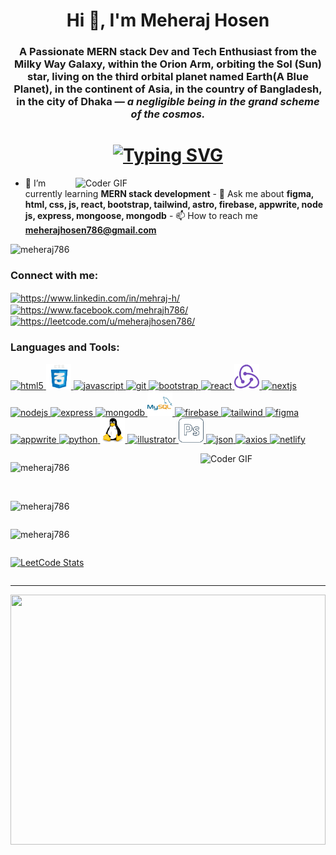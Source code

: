 <h1 align="center">Hi 👋, I'm Meheraj Hosen</h1>
<h3 align="center">
  A Passionate <strong>MERN stack Dev</strong> and Tech Enthusiast from the
  Milky Way Galaxy, within the Orion Arm, orbiting the Sol (Sun) star, living on
  the third orbital planet named Earth(A Blue Planet), in the continent of Asia,
  in the country of Bangladesh, in the city of Dhaka —
  <i>a negligible being in the grand scheme of the cosmos.</i>
</h3>
<h1 align="center">
  <a href="https://git.io/typing-svg"
    ><img
      src="https://readme-typing-svg.demolab.com?font=Orbitron&weight=700&size=35&pause=1000&color=29ffb8&width=435&lines=As-salamu+alaikum+%F0%9F%91%8B;Welcome+to+my+Profile"
      alt="Typing SVG"
  /></a>
</h1>
<img
  align="right"
  src="https://media.giphy.com/media/SWoSkN6DxTszqIKEqv/giphy.gif"
  alt="Coder GIF"
  width="400"
/>

- 🌱 I’m currently learning **MERN stack development** - 💬 Ask me about
**figma, html, css, js, react, bootstrap, tailwind, astro, firebase, appwrite,
node js, express, mongoose, mongodb** - 📫 How to reach me
**meherajhosen786@gmail.com**
<p align="left">
  <img
    src="https://komarev.com/ghpvc/?username=meheraj786&label=Profile%20views&color=0e75b6&style=flat"
    alt="meheraj786"
  />
</p>

<h3 align="left">Connect with me:</h3>
<p align="left">
  <a
    href="https://linkedin.com/in/https://www.linkedin.com/in/mehraj-h/"
    target="blank"
    ><img
      align="center"
      src="https://media.tenor.com/KOki-OrS24AAAAAC/linkedin.gif"
      alt="https://www.linkedin.com/in/mehraj-h/"
      height="40"
      width="60"
  /></a>
  <a href="https://fb.com/https://www.facebook.com/mehrajh786/" target="blank"
    ><img
      align="center"
      src="https://raw.githubusercontent.com/rahuldkjain/github-profile-readme-generator/master/src/images/icons/Social/facebook.svg"
      alt="https://www.facebook.com/mehrajh786/"
      height="30"
      width="40"
  /></a>
  <a
    href="https://www.leetcode.com/https://leetcode.com/u/meherajhosen786/"
    target="blank"
    ><img
      align="center"
      src="https://raw.githubusercontent.com/rahuldkjain/github-profile-readme-generator/master/src/images/icons/Social/leet-code.svg"
      alt="https://leetcode.com/u/meherajhosen786/"
      height="30"
      width="40"
  /></a>
</p>

<h3 align="left">Languages and Tools:</h3>
<p align="left">
  <a href="https://www.w3.org/html/" target="_blank" rel="noreferrer">
    <img
      src="https://media3.giphy.com/media/v1.Y2lkPTc5MGI3NjExd3NxdWZqOGlkMWE1cWUyaW8zaGppZ3B4OWxtZndycHE2OTFwcnFiaiZlcD12MV9pbnRlcm5hbF9naWZfYnlfaWQmY3Q9cw/XAxylRMCdpbEWUAvr8/giphy.gif"
      alt="html5"
      width="40"
      height="40"
    />
  </a>
  <a href="https://www.w3schools.com/css/" target="_blank" rel="noreferrer">
    <img
      src="https://raw.githubusercontent.com/Zenfection/Image/master/2021/06/08-15-57-53-68747470733a2f2f6d65646961302e67697068792e636f6d2f6d656469612f667345615a6c644e43384131504a336d77702f736f757263652e676966.gif"
      alt="css3"
      width="40"
      height="40"
    />
  </a>
  <a
    href="https://developer.mozilla.org/en-US/docs/Web/JavaScript"
    target="_blank"
    rel="noreferrer"
  >
    <img
      src="https://camo.githubusercontent.com/5a9d4b2f31264e146e55b8d3cff311b4cdaa415927eda56cc36253fee5e270fd/68747470733a2f2f6d69726f2e6d656469756d2e636f6d2f6d61782f3936302f312a2d744f6c644562666a696a786e3956715a65554c71672e676966"
      alt="javascript"
      width="40"
      height="40"
    />
  </a>
  <a href="https://git-scm.com/" target="_blank" rel="noreferrer">
    <img
      src="https://user-images.githubusercontent.com/74038190/212281775-b468df30-4edc-4bf8-a4ee-f52e1aaddc86.gif"
      alt="git"
      width="50"
      height="40"
    />
  </a>
  <a href="https://getbootstrap.com" target="_blank" rel="noreferrer">
    <img
      src="https://blogs.purecode.ai/blogs/wp-content/uploads/2023/12/giphy-6.gif"
      alt="bootstrap"
      width="40"
      height="40"
    />
  </a>
  <a href="https://reactjs.org/" target="_blank" rel="noreferrer">
    <img
      src="https://user-images.githubusercontent.com/74038190/212257467-871d32b7-e401-42e8-a166-fcfd7baa4c6b.gif"
      alt="react"
      width="40"
      height="40"
    />
  </a>
  <a href="https://redux.js.org" target="_blank" rel="noreferrer">
    <img
      src="https://raw.githubusercontent.com/devicons/devicon/master/icons/redux/redux-original.svg"
      alt="redux"
      width="40"
      height="40"
    />
  </a>
  <a href="https://nextjs.org/" target="_blank" rel="noreferrer">
    <img
      src="https://soshace.com/wp-content/uploads/2019/10/Getting-Started-with-NextJS.jpg"
      alt="nextjs"
      width="50"
      height="40"
    />
  </a>
  <a href="https://nodejs.org" target="_blank" rel="noreferrer">
    <img
      src="https://user-images.githubusercontent.com/74038190/212257460-738ff738-247f-4445-a718-cdd0ca76e2db.gif"
      alt="nodejs"
      width="40"
      height="40"
    />
  </a>
  <a href="https://expressjs.com" target="_blank" rel="noreferrer">
    <img
      src="https://camo.githubusercontent.com/2c3d7a2cd04e1cebb67465856a2a3ea21d79ae8d5b9707590b5d7277ecbdcb6d/68747470733a2f2f692e6962622e636f2f5a56715a62477a2f657870726573736a732e676966"
      alt="express"
      width="50"
      height="40"
    />
  </a>
  <a href="https://www.mongodb.com/" target="_blank" rel="noreferrer">
    <img
      src="https://camo.githubusercontent.com/79ff037d37d1df442c9d1aee0afcbb99d23e4f1cc6dadaa8b9f744f6f28e9b98/68747470733a2f2f6d69726f2e6d656469756d2e636f6d2f76322f726573697a653a6669743a313135302f302a4754547345632d6273576f71634f6f4d2e676966"
      alt="mongodb"
      width="50"
      height="40"
    />
  </a>
  <a href="https://www.mysql.com/" target="_blank" rel="noreferrer">
    <img
      src="https://raw.githubusercontent.com/devicons/devicon/master/icons/mysql/mysql-original-wordmark.svg"
      alt="mysql"
      width="40"
      height="40"
    />
  </a>
  <a href="https://firebase.google.com/" target="_blank" rel="noreferrer">
    <img
      src="https://camo.githubusercontent.com/62109336506a6f2766063bf34bfebc16b69419d7c88eaffe18ea04088af99d5c/68747470733a2f2f63646e2e6472696262626c652e636f6d2f75736572732f363239352f73637265656e73686f74732f323932333238382f66697265626173656c6f61642e676966"
      alt="firebase"
      width="40"
      height="40"
    />
  </a>
  <a href="https://tailwindcss.com/" target="_blank" rel="noreferrer">
    <img
      src="https://camo.githubusercontent.com/67b6691618d2510c9d2cdbffbde5c441524ffd856415eeb58c3481ed8b983294/68747470733a2f2f747261706665746865722e67616c6c65727963646e2e76736173736574732e696f2f657874656e73696f6e732f747261706665746865722f7461696c77696e642d7261772d72656f726465722f332e322e302f313730363930333238343938352f4d6963726f736f66742e56697375616c53747564696f2e53657276696365732e49636f6e732e44656661756c74"
      alt="tailwind"
      width="40"
      height="40"
    />
  </a>
  <a href="https://www.figma.com/" target="_blank" rel="noreferrer">
    <img
      src="https://www.vectorlogo.zone/logos/figma/figma-icon.svg"
      alt="figma"
      width="40"
      height="40"
    />
  </a>
  <a href="https://appwrite.io" target="_blank" rel="noreferrer">
    <img
      src="https://www.vectorlogo.zone/logos/appwriteio/appwriteio-icon.svg"
      alt="appwrite"
      width="40"
      height="40"
    />
  </a>
  <a href="https://www.python.org" target="_blank" rel="noreferrer">
    <img
      src="https://user-images.githubusercontent.com/74038190/212257472-08e52665-c503-4bd9-aa20-f5a4dae769b5.gif"
      alt="python"
      width="40"
      height="40"
    />
  </a>
  <a href="https://www.linux.org/" target="_blank" rel="noreferrer">
    <img
      src="https://raw.githubusercontent.com/devicons/devicon/master/icons/linux/linux-original.svg"
      alt="linux"
      width="40"
      height="40"
    />
  </a>
  <a
    href="https://www.adobe.com/in/products/illustrator.html"
    target="_blank"
    rel="noreferrer"
  >
    <img
      src="https://www.vectorlogo.zone/logos/adobe_illustrator/adobe_illustrator-icon.svg"
      alt="illustrator"
      width="40"
      height="40"
    />
  </a>
  <a href="https://www.photoshop.com/en" target="_blank" rel="noreferrer">
    <img
      src="https://raw.githubusercontent.com/devicons/devicon/master/icons/photoshop/photoshop-line.svg"
      alt="photoshop"
      width="40"
      height="40"
    />
  </a>
  <a href="#" target="_blank" rel="noreferrer">
    <img
      src="https://camo.githubusercontent.com/ba1f4cc334713af7b97af1258561a12f7db4f4defb46cd23e3e42a53553c3705/68747470733a2f2f6d656469612e6c6f726469636f6e2e636f6d2f69636f6e732f77697265642f666c61742f313332302d6a736f6e2e676966"
      alt="json"
      width="40"
      height="40"
    />
  </a>
  <a href="#" target="_blank" rel="noreferrer">
    <img
      src="https://camo.githubusercontent.com/d5fd2efe60c4cfb9503a67fdf1f8908da6a94dbb6e6d4f84472cbce302c65526/68747470733a2f2f656e637279707465642d74626e302e677374617469632e636f6d2f696d616765733f713d74626e3a414e64394763526154797546585144444f555064616671386b6b6942513141692d6f76555f617658656344496b737a6b5054654f785a3552384838673939786c3676526651482d7734424126757371703d434155"
      alt="axios"
      width="40"
      height="40"
    />
  </a>
  <a href="#" target="_blank" rel="noreferrer">
    <img
      src="https://camo.githubusercontent.com/f300d45027bf51dd909f7f7a15db1748f20918c1ee4928f40b9eae144be102dc/68747470733a2f2f63646e2e73616e6974792e696f2f696d616765732f6f306f32746e35782f70726f64756374696f6e2f383533663137626362316330633236346461623035323030366566363166636632383933393837662d31323030783637352e6769663f"
      alt="netlify"
      width="40"
      height="40"
    />
  </a>
</p>
<img
  align="right"
  src="https://media3.giphy.com/media/v1.Y2lkPTc5MGI3NjExbXY5OTE3NGM3Y3F3NW10dWh4M3ZpajNvd2VoNDUyd284NmF0aXJkbiZlcD12MV9pbnRlcm5hbF9naWZfYnlfaWQmY3Q9Zw/bGgsc5mWoryfgKBx1u/giphy.gif"
  alt="Coder GIF"
  width="200"
/>
<div style="display: flex; flex-direction: column">
  
  <p>
    <img
      align="left"
      src="https://github-readme-stats.vercel.app/api/top-langs?username=meheraj786&show_icons=true&locale=en&layout=compact"
      alt="meheraj786"
      width="400px"
    />
  </p>
 
  <p>
    &nbsp;<img
      align="left"
      src="https://github-readme-stats.vercel.app/api?username=meheraj786&show_icons=true&locale=en"
      alt="meheraj786"
            width="450px"
    />
  </p>
 
  <p>
    <img
      align="left"
      src="https://github-readme-streak-stats.herokuapp.com/?user=meheraj786&"
      alt="meheraj786"
      width="500px"
    />
  </p>
  
  <p align="left">
    <a href="https://leetcode.com/u/rizwan_bracu/" target="_blank">
      <img
        src="https://leetcard.jacoblin.cool/meherajhosen786?theme=wtf&font=JetBrains%20Mono"
        alt="LeetCode Stats"
        width="550px"
        height="200px"
      />
    </a>
  </p>
</div>

<hr />
<img
  src="https://github-readme-activity-graph.vercel.app/graph?username=meheraj786&bg_color=212121&color=495fd0&line=b9d5f8&point=002aff&area=true&hide_border=true"
  width="100%"
  height="400px"
  alt=""
/>
